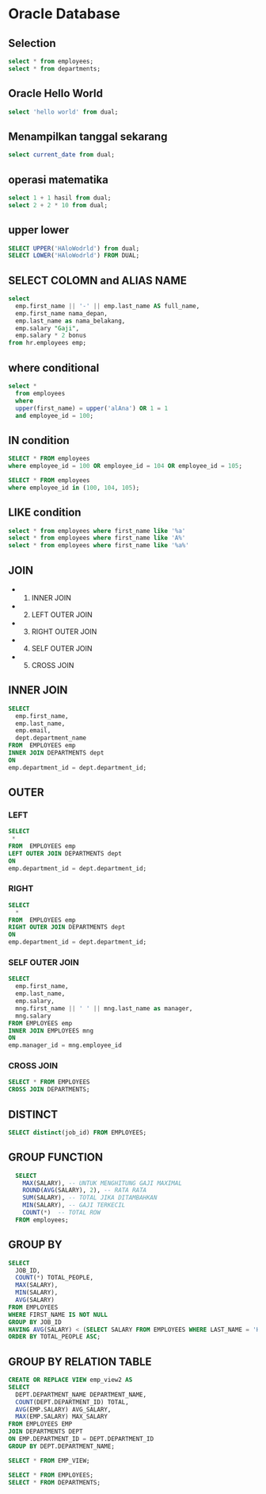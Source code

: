 # Oracle Database

## Selection
```sql
select * from employees;
select * from departments;
```

## Oracle Hello World
```sql
select 'hello world' from dual;
```

## Menampilkan tanggal sekarang
```sql
select current_date from dual;
```

## operasi matematika 
```sql
select 1 + 1 hasil from dual;
select 2 + 2 * 10 from dual;
```

## upper lower
```sql
SELECT UPPER('HAloWodrld') from dual;
SELECT LOWER('HAloWodrld') FROM DUAL;
```

## SELECT COLOMN and ALIAS NAME
```sql
select 
  emp.first_name || '-' || emp.last_name AS full_name,
  emp.first_name nama_depan, 
  emp.last_name as nama_belakang,
  emp.salary "Gaji",
  emp.salary * 2 bonus
from hr.employees emp;
```

## where conditional
```sql
select * 
  from employees 
  where 
  upper(first_name) = upper('alAna') OR 1 = 1 
  and employee_id = 100;
```

## IN condition
```sql
SELECT * FROM employees
where employee_id = 100 OR employee_id = 104 OR employee_id = 105;

SELECT * FROM employees
where employee_id in (100, 104, 105);
```

## LIKE condition 
```sql
select * from employees where first_name like '%a'
select * from employees where first_name like 'A%'
select * from employees where first_name like '%a%'
```

## JOIN
* 1. INNER JOIN
* 2. LEFT OUTER JOIN
* 3. RIGHT OUTER JOIN
* 4. SELF OUTER JOIN
* 5. CROSS JOIN

## INNER JOIN
```sql
SELECT 
  emp.first_name,
  emp.last_name,
  emp.email,
  dept.department_name
FROM  EMPLOYEES emp 
INNER JOIN DEPARTMENTS dept
ON 
emp.department_id = dept.department_id;
```

## OUTER
### LEFT
```sql
SELECT 
 *
FROM  EMPLOYEES emp 
LEFT OUTER JOIN DEPARTMENTS dept
ON 
emp.department_id = dept.department_id;
```

### RIGHT
```sql
SELECT 
  *
FROM  EMPLOYEES emp 
RIGHT OUTER JOIN DEPARTMENTS dept
ON 
emp.department_id = dept.department_id;
```

### SELF OUTER JOIN
```sql
SELECT 
  emp.first_name,
  emp.last_name,
  emp.salary,
  mng.first_name || ' ' || mng.last_name as manager,
  mng.salary
FROM EMPLOYEES emp
INNER JOIN EMPLOYEES mng
ON
emp.manager_id = mng.employee_id
```

### CROSS JOIN
```sql
SELECT * FROM EMPLOYEES
CROSS JOIN DEPARTMENTS;
```

## DISTINCT
```sql
SELECT distinct(job_id) FROM EMPLOYEES;
```

## GROUP FUNCTION
```sql
  SELECT 
    MAX(SALARY), -- UNTUK MENGHITUNG GAJI MAXIMAL
    ROUND(AVG(SALARY), 2), -- RATA RATA
    SUM(SALARY), -- TOTAL JIKA DITAMBAHKAN
    MIN(SALARY), -- GAJI TERKECIL
    COUNT(*)  -- TOTAL ROW
  FROM employees; 
```

## GROUP BY 
```sql
SELECT 
  JOB_ID,
  COUNT(*) TOTAL_PEOPLE,
  MAX(SALARY),
  MIN(SALARY),
  AVG(SALARY)
FROM EMPLOYEES
WHERE FIRST_NAME IS NOT NULL
GROUP BY JOB_ID
HAVING AVG(SALARY) < (SELECT SALARY FROM EMPLOYEES WHERE LAST_NAME = 'Hunold')
ORDER BY TOTAL_PEOPLE ASC;
```

## GROUP BY RELATION TABLE
```sql
CREATE OR REPLACE VIEW emp_view2 AS
SELECT 
  DEPT.DEPARTMENT_NAME DEPARTMENT_NAME,
  COUNT(DEPT.DEPARTMENT_ID) TOTAL,
  AVG(EMP.SALARY) AVG_SALARY,
  MAX(EMP.SALARY) MAX_SALARY
FROM EMPLOYEES EMP
JOIN DEPARTMENTS DEPT
ON EMP.DEPARTMENT_ID = DEPT.DEPARTMENT_ID
GROUP BY DEPT.DEPARTMENT_NAME;

SELECT * FROM EMP_VIEW;

SELECT * FROM EMPLOYEES;
SELECT * FROM DEPARTMENTS;
```

